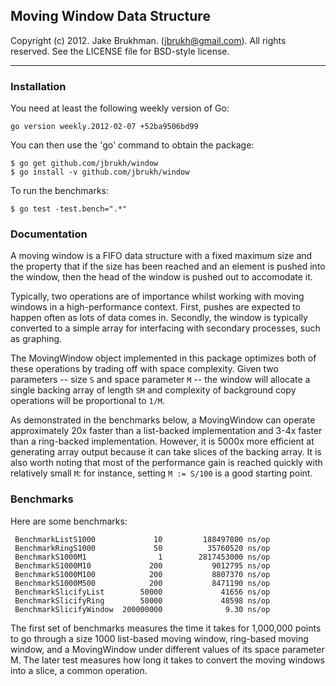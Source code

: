 ## Moving Window Data Structure

Copyright (c) 2012. Jake Brukhman. (jbrukh@gmail.com).
All rights reserved.  See the LICENSE file for BSD-style
license.

------------

### Installation

You need at least the following weekly version of Go:

    go version weekly.2012-02-07 +52ba9506bd99

You can then use the 'go' command to obtain the package:

    $ go get github.com/jbrukh/window
    $ go install -v github.com/jbrukh/window

To run the benchmarks:

    $ go test -test.bench=".*"

### Documentation

A moving window is a FIFO data structure with a fixed maximum size and the property that if the size has been reached and an element is pushed into the window, then the head of the window is pushed out to accomodate it.

Typically, two operations are of importance whilst working with moving windows in a high-performance context. First, pushes are expected to happen often as lots of data comes in. Secondly, the window is typically converted to a simple array for interfacing with secondary processes, such as graphing.

The MovingWindow object implemented in this package optimizes both of these operations by trading off with space complexity. Given two parameters -- size `S` and space parameter `M` -- the window will allocate a single backing array of length `SM` and complexity of background copy operations will be proportional to `1/M`.

As demonstrated in the benchmarks below, a MovingWindow can operate approximately 20x faster than a list-backed implementation and 3-4x faster than a ring-backed implementation. However, it is 5000x more efficient at generating array output because it can take slices of the backing array. It is also worth noting that most of the performance gain is reached quickly with relatively small `M`: for instance, setting `M := S/100` is a good starting point.

### Benchmarks

Here are some benchmarks:

     BenchmarkListS1000             10         188497800 ns/op
     BenchmarkRingS1000             50          35760520 ns/op
     BenchmarkS1000M1                1        2817453000 ns/op
     BenchmarkS1000M10             200           9012795 ns/op
     BenchmarkS1000M100            200           8807370 ns/op
     BenchmarkS1000M500            200           8471190 ns/op
     BenchmarkSlicifyList        50000             41656 ns/op
     BenchmarkSlicifyRing        50000             48598 ns/op
     BenchmarkSlicifyWindow  200000000              9.30 ns/op

The first set of benchmarks measures the time it takes for 1,000,000 points to go through a size 1000 list-based moving window, ring-based moving window, and a MovingWindow under different values of its space parameter M. The later test measures how long it takes to convert the moving windows into a slice, a common operation.
